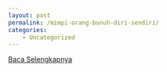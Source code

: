 ```yaml
---
layout: post
permalink: /mimpi-orang-bunuh-diri-sendiri/
categories:
    - Uncategorized
---
```


[Baca Selengkapnya](/09)